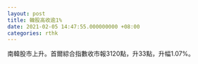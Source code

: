 ```yaml
---
layout: post
title: 韓股高收逾1%
date: 2021-02-05 14:47:55.000000000 +08:00
categories: rthk
---
```


南韓股市上升。首爾綜合指數收市報3120點，升33點，升幅1.07%。
